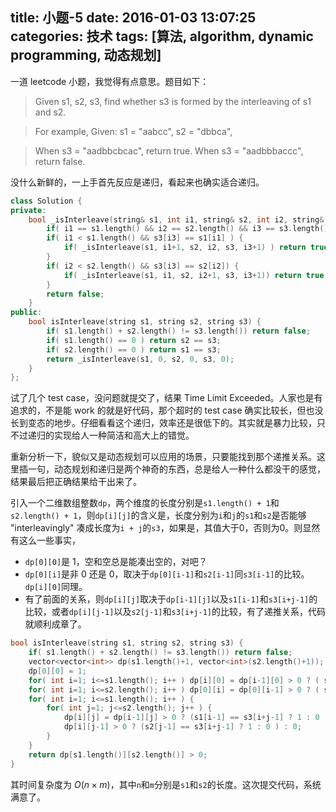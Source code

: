 title: 小题-5
date: 2016-01-03 13:07:25
categories: 技术
tags: [算法, algorithm, dynamic programming, 动态规划]
---

一道 leetcode 小题，我觉得有点意思。题目如下：

>Given s1, s2, s3, find whether s3 is formed by the interleaving of s1 and s2.

>For example,
>Given:
>s1 = "aabcc",
>s2 = "dbbca",

>When s3 = "aadbbcbcac", return true.
>When s3 = "aadbbbaccc", return false.

<!--more-->
没什么新鲜的，一上手首先反应是递归，看起来也确实适合递归。

```cpp
class Solution {
private:
	bool _isInterleave(string& s1, int i1, string& s2, int i2, string& s3, int i3) {
		if( i1 == s1.length() && i2 == s2.length() && i3 == s3.length()) return true;
		if( i1 < s1.length() && s3[i3] == s1[i1] ) {
			if( _isInterleave(s1, i1+1, s2, i2, s3, i3+1) ) return true;
		}
		if( i2 < s2.length() && s3[i3] == s2[i2]) {
			if( _isInterleave(s1, i1, s2, i2+1, s3, i3+1)) return true;
		}
		return false;
	}
public:
    bool isInterleave(string s1, string s2, string s3) {
		if( s1.length() + s2.length() != s3.length()) return false;
		if( s1.length() == 0 ) return s2 == s3;
		if( s2.length() == 0 ) return s1 == s3;       
		return _isInterleave(s1, 0, s2, 0, s3, 0);
    }
};
```

试了几个 test case，没问题就提交了，结果 Time Limit Exceeded。人家也是有追求的，不是能 work 的就是好代码，那个超时的 test case 确实比较长，但也没长到变态的地步。仔细看看这个递归，效率还是很低下的。其实就是暴力比较，只不过递归的实现给人一种简洁和高大上的错觉。

重新分析一下，貌似又是动态规划可以应用的场景，只要能找到那个递推关系。这里插一句，动态规划和递归是两个神奇的东西，总是给人一种什么都没干的感觉，结果最后把正确结果给干出来了。

引入一个二维数组整数`dp`，两个维度的长度分别是`s1.length() + 1`和`s2.length() + 1`，则`dp[i][j]`的含义是，长度分别为`i`和`j`的`s1`和`s2`是否能够 "interleavingly" 凑成长度为`i + j`的`s3`，如果是，其值大于0，否则为0。则显然有这么一些事实，

* `dp[0][0]`是 1，空和空总是能凑出空的，对吧？
* `dp[0][i]`是非 0 还是 0，取决于`dp[0][i-1]`和`s2[i-1]`同`s3[i-1]`的比较。`dp[i][0]`同理。
* 有了前面的关系，则`dp[i][j]`取决于`dp[i-1][j]`以及`s1[i-1]`和`s3[i+j-1]`的比较，或者`dp[i][j-1]`以及`s2[j-1]`和`s3[i+j-1]`的比较，有了递推关系，代码就顺利成章了。
 

```cpp
bool isInterleave(string s1, string s2, string s3) {
	if( s1.length() + s2.length() != s3.length()) return false;
	vector<vector<int>> dp(s1.length()+1, vector<int>(s2.length()+1));
	dp[0][0] = 1;
	for( int i=1; i<=s1.length(); i++ ) dp[i][0] = dp[i-1][0] > 0 ? ( s1[i-1] == s3[i-1] ? 1 : 0 ) : 0;
	for( int i=1; i<=s2.length(); i++ ) dp[0][i] = dp[0][i-1] > 0 ? ( s2[i-1] == s3[i-1] ? 1 : 0 ) : 0;
	for( int i=1; i<=s1.length(); i++ ) {
		for( int j=1; j<=s2.length(); j++ ) {
			dp[i][j] = dp[i-1][j] > 0 ? (s1[i-1] == s3[i+j-1] ? 1 : 0 ) : 0 + 
			dp[i][j-1] > 0 ? (s2[j-1] == s3[i+j-1] ? 1 : 0 ) : 0;
		}
	}
	return dp[s1.length()][s2.length()] > 0;
}
```

其时间复杂度为 $O(n\times{m})$，其中`n`和`m`分别是`s1`和`s2`的长度。这次提交代码，系统满意了。

